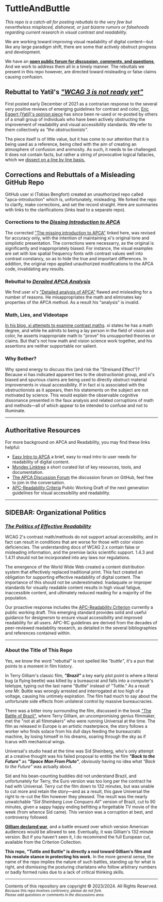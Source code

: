 # TuttleAndButtle
_This repo is a catch-all for posting rebuttals to the very few but nevertheless misplaced, dishonest, or just bizarre rumors or falsehoods regarding current research in visual contrast and readability._

We are working toward improving visual readability of digital content—but like any large paradigm shift, there are some that actively obstruct progress and development. 

We have an [**open public forum for discussion, comments, and questions**](https://github.com/Myndex/SAPC-APCA/discussions), And we work to address them all in a timely manner. The rebuttals we present in this repo however, are directed toward misleading or false claims causing confusion.

 
## Rebuttal to Yatil's [_"WCAG 3 is not ready yet"_][1]

First posted early December of 2021 as a contrarian response to the several very positive reviews of emerging guidelines for contrast and color, [Eric Eggert (Yatil)'s opinion piece][1] has since been re-used or re-posted by others of a small group of individuals who have been actively obstructing the improvement of readability and visual accessibility standards. We refer to them collectively as _"the obstructionists"_.

The piece itself is of little value, but it has come to our attention that it is being used as a reference, being cited with the aim of creating an atmosphere of confusion and animosity. As such, it needs to be challenged. It does not contain facts, but rather a string of provocative logical fallacies, which we [dissect on a line by line basis.][1]

## Corrections and Rebuttals of a Misleading GitHub Repo
GitHub user xi (Tobias Bengfort) created an unauthorized repo called "apca-introduction" which is, unfortunately, misleading. We forked the repo to clarify, make corrections, and set the record straight. Here are summaries with links to the clarifications (links lead to a separate repo).

### Corrections to the [_Dissing Introduction to APCA_][2]
The corrected ["The missing introduction to APCA"][2] linked here, was revised for accuracy only, with the intention of maintaining xi's original tone and simplistic presentation. The corrections were necessarry, as the original is significantly and inappropriately biased. For instance, the visual examples are set with low spatial frequency fonts with contrast values well into contrast constancy, so as to hide the true and important differences. In addition, the original repo applied unauthorized modifications to the APCA code, invalidating any results.

### Rebuttal to [_Derailed APCA Analysis_][3]
We find user xi's ["Detailed analysis of APCA"][3] flawed and misleading for a number of reasons. He misappropriates the math and eliminates key properties of the APCA method. As a result his "analysis" is invalid. 

### Math, Lies, and Videotape
[In his blog, xi attempts to examine contrast maths][4]. xi states he has a math degree, and while he admits to being a lay person in the field of vision and color, he asserts inappropriate math to "prove" his unsupported theories or claims. But that's not how math and vision science work together, and his assertions are neither supportable nor salient. 

### Why Bother?
Why spend energy to discuss this (and risk the "Streisand Effect")? Because xi has indicated apparent ties to the obstructionist group, and xi's biased and spurious claims are being used to directly obstruct material improvements in visual accessibility. If in fact xi is associated with the obstructionists as it appears, then his statements on the subject are not motivated by science. This would explain the observable cognitive dissonance presented in the faux analysis and related corruptions of math and methods—all of which appear to be intended to confuse and not to illuminate.

     
-----

## Authoritative Resources

For more background on APCA and Readability, you may find these links helpful:

- [Easy Intro to APCA](https://git.apcacontrast.com/documentation/APCAeasyIntro.html) a brief, easy to read intro to user needs for readability of digital content.
- [Myndex Linktree](https://linktr.ee/Myndex) a short curated list of key resources, tools, and documentation.
- [The APCA Discussion Forum](https://github.com/Myndex/SAPC-APCA/discussions) the discussion forum on GitHub, feel free to join in the conversation.
- [APC-Readability Criteria](https://readtech.org/ARC/) Public Working Draft of the next generation guidelines for visual accessibility and readability.

----
## SIDEBAR: Organizational Politics
### _[The Politics of Effective Readability](sidebarOrgPolitics.md)_

WCAG 2's contrast math/methods do not support actual accessibility, and in fact can result in conditions that are worse for those with color vision deficiencies. The understanding docs of WCAG 2.x contain false or misleading information, and the premise lacks scientific support. 1.4.3 and 1.4.11 should not be incorporated into any laws nor regulations.

The emergence of the World Wide Web created a content distribution system that effectively replaced traditional print. This fact created an obligation for supporting effective readability of digital content. The importance of this should not be underestimated. Inadaquate or improper standards for visually readable content results in high visual fatigue, inaccessible content, and ultimately reduced reading for a majority of the population.

Our proactive response includes the [APC-Readability Criterion](https://readtech.org/ARC/) currently a public working draft. This emerging standard provides solid and useful guidance for designersm to ensure visual accessibility and improved readability for all users. APC-RC guidelines are derived from the decades of peer-reviewed readability research, as detailed in the several bibliographies and references contained within.

----
### About the Title of This Repo
Yes, we know the word "rebuttal" is not spelled like _"buttle"_, it's a pun that points to a moment in film history.

In Terry Gilliam's classic film, _**"Brazil"**_ a key early plot point is where a literal bug (a flying beetle) was killed by a bureaucrat and falls into a computer's teletype, typing out the last name "Buttle" instead of "Tuttle." As a result one Mr. Buttle was wrongly arrested and interrogated at too high of a voltage, causing his untimely expiration. The film had much to say about the unfortunate side effects from unilateral control by massive bureaucracies.

There was a bitter irony surrounding the film, discussed in the book ["The Battle of Brazil"](https://www.google.com/books/edition/The_Battle_of_Brazil/QhTu2cmUcqUC?hl=en), where Terry Gilliam, an uncompromising genius filmmaker, met the "not at all filmmakers" who were running Universal at the time. The film as released in Europe is an artistic masterpiece, the story follows a worker who finds solace from his dull days feeding the bureaucratic machine, by losing himself in his dreams, soaring through the sky as if Icarus with mechanical wings.

Universal's studio head at the time was Sid Sheinberg, who's only attempt at a creative thought was his failed proposal to entitle the film **_"Back to the Future"_** as _**"Space Man From Pluto"**_, obviously having no idea what _"Back to the Future"_ was actually about.

Sid and his bean-counting buddies did not understand Brazil, and unfortunately for Terry, the Euro version was too long per the contract he had with Universal. Terry cut the film down to 132 minutes, but was unable to cut more and retain the story—and as a result, this gave Universal the right to re-cut the film however they pleased. The result was the nearly unwatchable _"Sid Sheinberg Love Conquers All"_ version of Brazil, cut to 90 minutes, given a sappy happy ending befitting a forgettable TV movie of the week (from whence Sid came). This version was a corruption at best, and controversy followed. 

[**Gilliam declared war**](https://www.syfy.com/syfy-wire/the-story-of-the-three-cuts-of-terry-gilliams-brazil), and a battle ensued over which version American audiences would be allowed to see. Eventually, it was Gilliam's 132 minute version. But if you haven't seen it, I do recommend the full European cut, available from the Criterion Collection.

**This repo, "Tuttle and Buttle" is directly a nod toward Gilliam's film and his resolute stance in protecting his work.** In the more general sense, the name of the repo implies the nature of such battles, standing up for what is right, and dismissing the posturing charlatans who follow arbitrary numbers or badly formed rules due to a lack of critical thinking skills.


[1]: WCAG3NotReady-Rebuttal.md
[2]: https://github.com/Myndex/apca-introduction?tab=readme-ov-file#corrected-fork-of-apca-introduction-with-comments
[3]: https://github.com/Myndex/apca-introduction/blob/main/analysis.md
[4]: https://github.com/Myndex/apca-introduction/blob/main/Math_Lies_and_Video.md


-----
Contents of this repository are copyright © 2023/2024. All Rights Reserved.      
<sub>_Because this repo involves controvery, please do not fork._</sub>       
<sup>_Please add questions or comments in the discussions area._</sup>   
